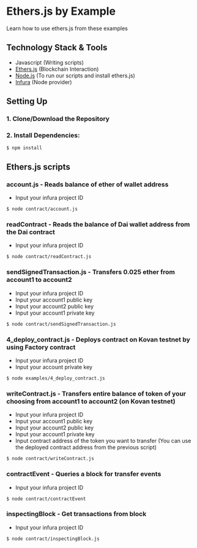 # Ethers.js by Example
Learn how to use ethers.js from these examples

## Technology Stack & Tools

- Javascript (Writing scripts)
- [Ethers.js](https://docs.ethers.io/v5/) (Blockchain Interaction)
- [Node.js](https://nodejs.org/en/) (To run our scripts and install ethers.js)
- [Infura](https://infura.io/) (Node provider)

## Setting Up
### 1. Clone/Download the Repository

### 2. Install Dependencies:
```
$ npm install
```

## Ethers.js scripts

### account.js - Reads balance of ether of wallet address
- Input your infura project ID 
```
$ node contract/account.js
```

### readContract  - Reads the balance of Dai wallet address from the Dai contract
- Input your infura project ID 
```
$ node contract/readContract.js
```

### sendSignedTransaction.js - Transfers 0.025 ether from account1 to account2
- Input your infura project ID 
- Input your account1 public key
- Input your account2 public key
- Input your account1 private key
```
$ node contract/sendSignedTransaction.js
```

### 4_deploy_contract.js - Deploys contract on Kovan testnet by using Factory contract
- Input your infura project ID 
- Input your account private key
```
$ node examples/4_deploy_contract.js
```

### writeContract.js - Transfers entire balance of token of your choosing from account1 to account2 (on Kovan testnet)
- Input your infura project ID 
- Input your account1 public key
- Input your account2 public key
- Input your account1 private key
- Input contract address of the token you want to transfer (You can use the deployed contract address from the previous script)
```
$ node contract/writeContract.js
```

### contractEvent - Queries a block for transfer events
- Input your infura project ID 
```
$ node contract/contractEvent
```

### inspectingBlock - Get transactions from block
- Input your infura project ID 
```
$ node contract/inspectingBlock.js
```